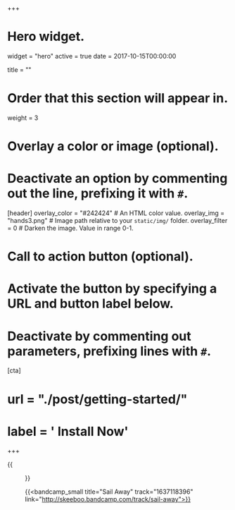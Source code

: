 +++
# Hero widget.
widget = "hero"
active = true
date = 2017-10-15T00:00:00

title = ""

# Order that this section will appear in.
weight = 3

# Overlay a color or image (optional).
#   Deactivate an option by commenting out the line, prefixing it with `#`.
[header]
  overlay_color = "#242424"  # An HTML color value.
  overlay_img = "hands3.png"  # Image path relative to your `static/img/` folder.
  overlay_filter = 0  # Darken the image. Value in range 0-1.

# Call to action button (optional).
#   Activate the button by specifying a URL and button label below.
#   Deactivate by commenting out parameters, prefixing lines with `#`.
[cta]
 # url = "./post/getting-started/"
 # label = '<i class="fas fa-download"></i> Install Now'
+++


{{<figure src="/img/covers/SailAway.jpg" width="320" link="https://distrokid.com/hyperfollow/skeeboo/erKH" target="_blank">}}

{{<bandcamp_small title="Sail Away" track="1637118396" link="http://skeeboo.bandcamp.com/track/sail-away">}}
